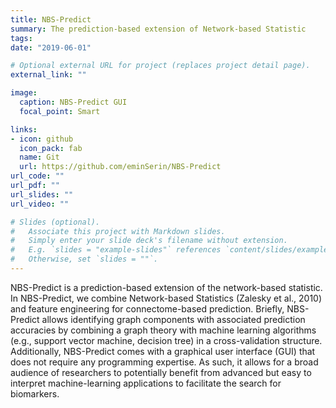 ```yaml
---
title: NBS-Predict
summary: The prediction-based extension of Network-based Statistic
tags:
date: "2019-06-01"

# Optional external URL for project (replaces project detail page).
external_link: ""

image:
  caption: NBS-Predict GUI
  focal_point: Smart

links:
- icon: github
  icon_pack: fab
  name: Git
  url: https://github.com/eminSerin/NBS-Predict
url_code: ""
url_pdf: ""
url_slides: ""
url_video: ""

# Slides (optional).
#   Associate this project with Markdown slides.
#   Simply enter your slide deck's filename without extension.
#   E.g. `slides = "example-slides"` references `content/slides/example-slides.md`.
#   Otherwise, set `slides = ""`.
---
```


NBS-Predict is a prediction-based extension of the network-based statistic. In NBS-Predict, we combine Network-based Statistics (Zalesky et al., 2010) and feature engineering for connectome-based prediction. Briefly, NBS-Predict allows identifying graph components with associated prediction accuracies by combining a graph theory with machine learning algorithms (e.g., support vector machine, decision tree) in a cross-validation structure. Additionally, NBS-Predict comes with a graphical user interface (GUI) that does not require any programming expertise. As such, it allows for a broad audience of researchers to potentially benefit from advanced but easy to interpret machine-learning applications to facilitate the search for biomarkers.
